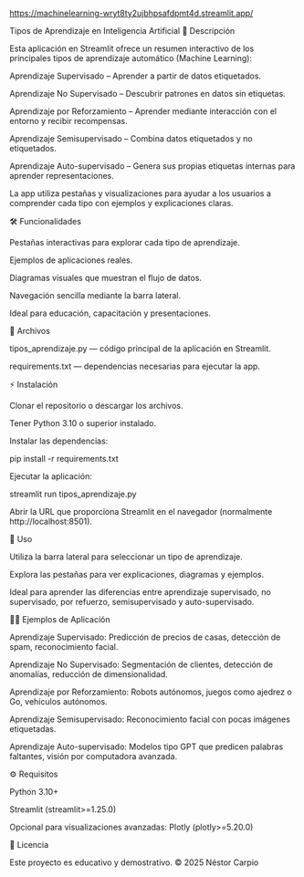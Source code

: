 https://machinelearning-wryt8ty2ujbhpsafdpmt4d.streamlit.app/


Tipos de Aprendizaje en Inteligencia Artificial
📌 Descripción

Esta aplicación en Streamlit ofrece un resumen interactivo de los principales tipos de aprendizaje automático (Machine Learning):

Aprendizaje Supervisado – Aprender a partir de datos etiquetados.

Aprendizaje No Supervisado – Descubrir patrones en datos sin etiquetas.

Aprendizaje por Reforzamiento – Aprender mediante interacción con el entorno y recibir recompensas.

Aprendizaje Semisupervisado – Combina datos etiquetados y no etiquetados.

Aprendizaje Auto-supervisado – Genera sus propias etiquetas internas para aprender representaciones.

La app utiliza pestañas y visualizaciones para ayudar a los usuarios a comprender cada tipo con ejemplos y explicaciones claras.

🛠 Funcionalidades

Pestañas interactivas para explorar cada tipo de aprendizaje.

Ejemplos de aplicaciones reales.

Diagramas visuales que muestran el flujo de datos.

Navegación sencilla mediante la barra lateral.

Ideal para educación, capacitación y presentaciones.

📂 Archivos

tipos_aprendizaje.py — código principal de la aplicación en Streamlit.

requirements.txt — dependencias necesarias para ejecutar la app.

⚡ Instalación

Clonar el repositorio o descargar los archivos.

Tener Python 3.10 o superior instalado.

Instalar las dependencias:

pip install -r requirements.txt


Ejecutar la aplicación:

streamlit run tipos_aprendizaje.py


Abrir la URL que proporciona Streamlit en el navegador (normalmente http://localhost:8501).

📖 Uso

Utiliza la barra lateral para seleccionar un tipo de aprendizaje.

Explora las pestañas para ver explicaciones, diagramas y ejemplos.

Ideal para aprender las diferencias entre aprendizaje supervisado, no supervisado, por refuerzo, semisupervisado y auto-supervisado.

👨‍💻 Ejemplos de Aplicación

Aprendizaje Supervisado: Predicción de precios de casas, detección de spam, reconocimiento facial.

Aprendizaje No Supervisado: Segmentación de clientes, detección de anomalías, reducción de dimensionalidad.

Aprendizaje por Reforzamiento: Robots autónomos, juegos como ajedrez o Go, vehículos autónomos.

Aprendizaje Semisupervisado: Reconocimiento facial con pocas imágenes etiquetadas.

Aprendizaje Auto-supervisado: Modelos tipo GPT que predicen palabras faltantes, visión por computadora avanzada.

⚙️ Requisitos

Python 3.10+

Streamlit (streamlit>=1.25.0)

Opcional para visualizaciones avanzadas: Plotly (plotly>=5.20.0)

📜 Licencia

Este proyecto es educativo y demostrativo.
© 2025 Néstor Carpio

